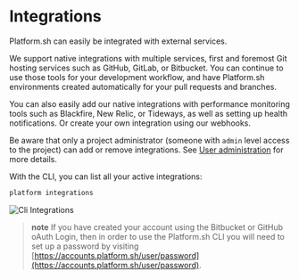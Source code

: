 # Integrations

Platform.sh can easily be integrated with external services.

We support native integrations with multiple services, first and foremost Git hosting services such as GitHub, GitLab, or Bitbucket. You can continue to use those tools for your development workflow, and have Platform.sh environments created automatically for your pull requests and branches.

You can also easily add our native integrations with performance monitoring tools such as Blackfire, New Relic, or Tideways, as well as setting up health notifications. Or create your own integration using our webhooks.

Be aware that only a project administrator (someone with `admin` level access to the project) can add or remove integrations. See [User administration](/administration/users.md) for more details.

With the CLI, you can list all your active integrations:

```bash
platform integrations
```

![Cli Integrations](/images/cli-integrations.png)

> **note**
> If you have created your account using the Bitbucket or GitHub oAuth Login, then in order to use the Platform.sh CLI you will need to set up a password by visiting [https://accounts.platform.sh/user/password](https://accounts.platform.sh/user/password).
